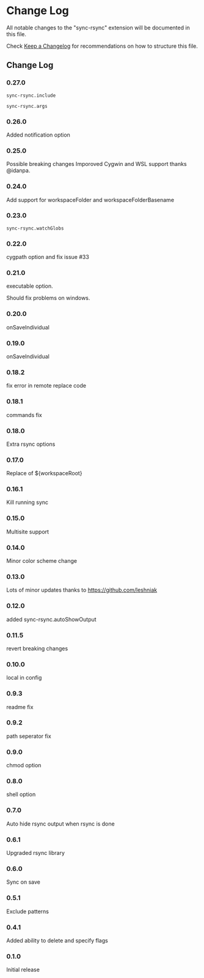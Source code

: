 # Change Log
All notable changes to the "sync-rsync" extension will be documented in this file.

Check [Keep a Changelog](http://keepachangelog.com/) for recommendations on how to structure this file.

## Change Log

### 0.27.0

`sync-rsync.include`

`sync-rsync.args`


### 0.26.0

Added notification option

### 0.25.0

Possible breaking changes
Imporoved Cygwin and WSL support thanks @idanpa.

### 0.24.0

Add support for workspaceFolder and workspaceFolderBasename

### 0.23.0

`sync-rsync.watchGlobs`

### 0.22.0

cygpath option and fix issue #33

### 0.21.0

executable option.

Should fix problems on windows.

### 0.20.0

onSaveIndividual

### 0.19.0

onSaveIndividual

### 0.18.2

fix error in remote replace code

### 0.18.1

commands fix

### 0.18.0

Extra rsync options

### 0.17.0

Replace of ${workspaceRoot}

### 0.16.1

Kill running sync

### 0.15.0

Multisite support

### 0.14.0

Minor color scheme change

### 0.13.0

Lots of minor updates thanks to https://github.com/leshniak

### 0.12.0

added sync-rsync.autoShowOutput

### 0.11.5

revert breaking changes

### 0.10.0

local in config

### 0.9.3

readme fix

### 0.9.2

path seperator fix

### 0.9.0

chmod option

### 0.8.0

shell option

### 0.7.0

Auto hide rsync output when rsync is done


### 0.6.1

Upgraded rsync library

### 0.6.0

Sync on save

### 0.5.1

Exclude patterns

### 0.4.1

Added ability to delete and specify flags

### 0.1.0

Initial release
